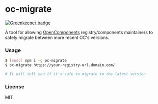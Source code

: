 oc-migrate
==========

[![Greenkeeper badge](https://badges.greenkeeper.io/opencomponents/oc-migrate.svg)](https://greenkeeper.io/)

A tool for allowing [OpenComponents](https://github.com/opentable/oc) registry/components maintainers to safely migrate between more recent OC's versions.

### Usage

```sh
$ [sudo] npm i -g oc-migrate
$ oc-migrate https://your-registry-url.domain.com/

# It will tell you if it's safe to migrate to the latest version
```

### License
MIT